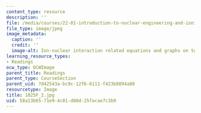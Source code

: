 ```yaml
---
content_type: resource
description: ''
file: /media/courses/22-01-introduction-to-nuclear-engineering-and-ionizing-radiation-fall-2016/58a13b6571e94c01d80d25facae7c3b9_1025F_2.jpg
file_type: image/jpeg
image_metadata:
  caption: ''
  credit: ''
  image-alt: Ion-nuclear interaction related equations and graphs on two blackboards.
learning_resource_types:
- Readings
ocw_type: OCWImage
parent_title: Readings
parent_type: CourseSection
parent_uid: 7d42543a-bc9c-12f6-6111-f423b8894a80
resourcetype: Image
title: 1025F_2.jpg
uid: 58a13b65-71e9-4c01-d80d-25facae7c3b9
---
```

